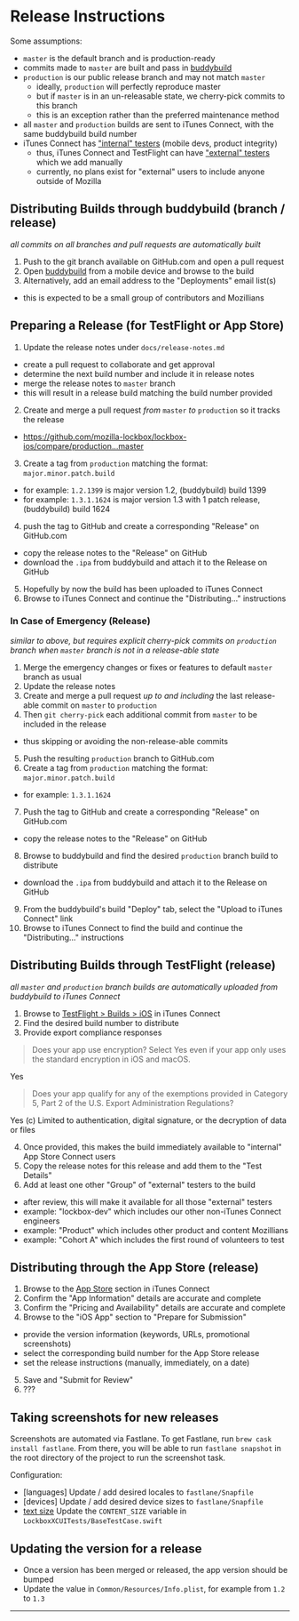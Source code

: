 # Release Instructions

Some assumptions:

- `master` is the default branch and is production-ready
- commits made to `master` are built and pass in [buddybuild][1]
- `production` is our public release branch and may not match `master`
  - ideally, `production` will perfectly reproduce master
  - but if `master` is in an un-releasable state, we cherry-pick commits to this branch
  - this is an exception rather than the preferred maintenance method
- all `master` and `production` builds are sent to iTunes Connect, with the same buddybuild build number
- iTunes Connect has ["internal" testers][2] (mobile devs, product integrity)
  - thus, iTunes Connect and TestFlight can have ["external" testers][2] which we add manually
  - currently, no plans exist for "external" users to include anyone outside of Mozilla

## Distributing Builds through buddybuild (branch / release)

_all commits on all branches and pull requests are automatically built_

1. Push to the git branch available on GitHub.com and open a pull request
2. Open [buddybuild][1] from a mobile device and browse to the build
3. Alternatively, add an email address to the "Deployments" email list(s)
  - this is expected to be a small group of contributors and Mozillians

## Preparing a Release (for TestFlight or App Store)

1. Update the release notes under `docs/release-notes.md`
  - create a pull request to collaborate and get approval
  - determine the next build number and include it in release notes
  - merge the release notes to `master` branch
  - this will result in a release build matching the build number provided
2. Create and merge a pull request _from_ `master` _to_ `production` so it tracks the release
  - https://github.com/mozilla-lockbox/lockbox-ios/compare/production...master
3. Create a tag from `production` matching the format: `major.minor.patch.build`
  - for example: `1.2.1399` is major version 1.2, (buddybuild) build 1399
  - for example: `1.3.1.1624` is major version 1.3 with 1 patch release, (buddybuild) build 1624
4. push the tag to GitHub and create a corresponding "Release" on GitHub.com
  - copy the release notes to the "Release" on GitHub
  - download the `.ipa` from buddybuild and attach it to the Release on GitHub
5. Hopefully by now the build has been uploaded to iTunes Connect
6. Browse to iTunes Connect and continue the "Distributing..." instructions

### In Case of Emergency (Release)

_similar to above, but requires explicit cherry-pick commits on `production` branch when `master` branch is not in a release-able state_

1. Merge the emergency changes or fixes or features to default `master` branch as usual
2. Update the release notes
3. Create and merge a pull request _up to and including_ the last release-able commit on `master` to `production`
4. Then `git cherry-pick` each additional commit from `master` to be included in the release
  - thus skipping or avoiding the non-release-able commits
5. Push the resulting `production` branch to GitHub.com
6. Create a tag from `production` matching the format: `major.minor.patch.build`
  - for example: `1.3.1.1624`
7. Push the tag to GitHub and create a corresponding "Release" on GitHub.com
  - copy the release notes to the "Release" on GitHub
8. Browse to buddybuild and find the desired `production` branch build to distribute
  - download the `.ipa` from buddybuild and attach it to the Release on GitHub
9. From the buddybuild's build "Deploy" tab, select the "Upload to iTunes Connect" link
10. Browse to iTunes Connect to find the build and continue the "Distributing..." instructions

## Distributing Builds through TestFlight (release)

_all `master` and `production` branch builds are automatically uploaded from buddybuild to iTunes Connect_

1. Browse to [TestFlight > Builds > iOS][3] in iTunes Connect
2. Find the desired build number to distribute
3. Provide export compliance responses
  >Does your app use encryption? Select Yes even if your app only uses the standard encryption in iOS and macOS.  
  
  Yes
  
  >Does your app qualify for any of the exemptions provided in Category 5, Part 2 of the U.S. Export Administration Regulations?  
  
  Yes (c) Limited to authentication, digital signature, or the decryption of data or files

4. Once provided, this makes the build immediately available to "internal" App Store Connect users
4. Copy the release notes for this release and add them to the "Test Details"
5. Add at least one other "Group" of "external" testers to the build
  - after review, this will make it available for all those "external" testers
  - example: "lockbox-dev" which includes our other non-iTunes Connect engineers
  - example: "Product" which includes other product and content Mozillians
  - example: "Cohort A" which includes the first round of volunteers to test

## Distributing through the App Store (release)

1. Browse to the [App Store][4] section in iTunes Connect
2. Confirm the "App Information" details are accurate and complete
3. Confirm the "Pricing and Availability" details are accurate and complete
4. Browse to the "iOS App" section to "Prepare for Submission"
  - provide the version information (keywords, URLs, promotional screenshots)
  - select the corresponding build number for the App Store release
  - set the release instructions (manually, immediately, on a date)
5. Save and "Submit for Review"
6. ???

## Taking screenshots for new releases

Screenshots are automated via Fastlane. To get Fastlane, run `brew cask install fastlane`. From there, you will be able to run `fastlane snapshot` in the root directory of the project to run the screenshot task.

Configuration:
- [languages] Update / add desired locales to `fastlane/Snapfile`
- [devices] Update / add desired device sizes to `fastlane/Snapfile`
- [text size][5] Update the `CONTENT_SIZE` variable in `LockboxXCUITests/BaseTestCase.swift`

## Updating the version for a release

- Once a version has been merged or released, the app version should be bumped
- Update the value in `Common/Resources/Info.plist`, for example from `1.2` to `1.3`

---

[1]: https://dashboard.buddybuild.com/apps/5a0ddb736e19370001034f85
[2]: https://developer.apple.com/testflight/testers/
[3]: https://itunesconnect.apple.com/WebObjects/iTunesConnect.woa/ra/ng/app/1314000270/testflight?section=iosbuilds
[4]: https://itunesconnect.apple.com/WebObjects/iTunesConnect.woa/ra/ng/app/1314000270
[5]: https://stackoverflow.com/questions/38316591/how-to-test-dynamic-type-larger-font-sizes-in-ios-simulator
